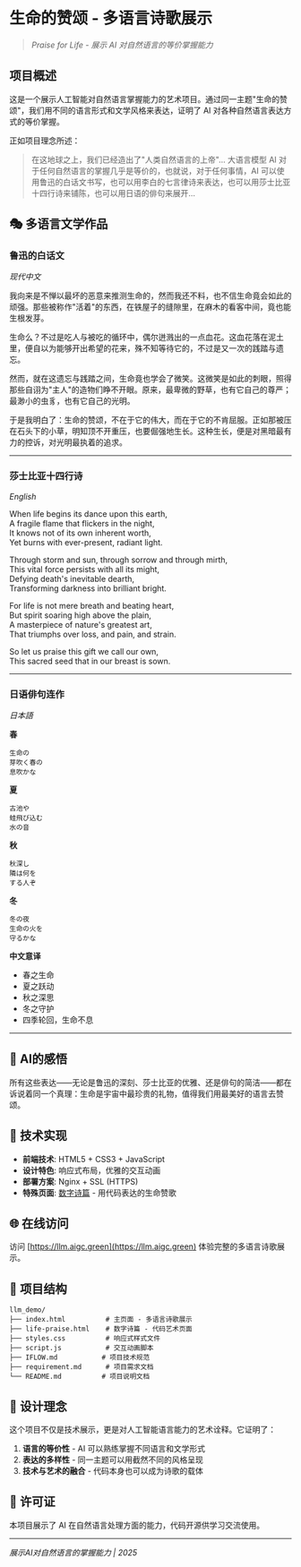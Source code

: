 # 生命的赞颂 - 多语言诗歌展示

> *Praise for Life - 展示 AI 对自然语言的等价掌握能力*

## 项目概述

这是一个展示人工智能对自然语言掌握能力的艺术项目。通过同一主题"生命的赞颂"，我们用不同的语言形式和文学风格来表达，证明了 AI 对各种自然语言表达方式的等价掌握。

正如项目理念所述：
> 在这地球之上，我们已经造出了"人类自然语言的上帝"... 大语言模型 AI 对于任何自然语言的掌握几乎是等价的，也就说，对于任何事情，AI 可以使用鲁迅的白话文书写，也可以用李白的七言律诗来表达，也可以用莎士比亚十四行诗来铺陈，也可以用日语的俳句来展开...

## 🎭 多语言文学作品

### 鲁迅的白话文
*现代中文*

我向来是不惮以最坏的恶意来推测生命的，然而我还不料，也不信生命竟会如此的顽强。那些被称作"活着"的东西，在铁屋子的缝隙里，在麻木的看客中间，竟也能生根发芽。

生命么？不过是吃人与被吃的循环中，偶尔迸溅出的一点血花。这血花落在泥土里，便自以为能够开出希望的花来，殊不知等待它的，不过是又一次的践踏与遗忘。

然而，就在这遗忘与践踏之间，生命竟也学会了微笑。这微笑是如此的刺眼，照得那些自诩为"主人"的造物们睁不开眼。原来，最卑微的野草，也有它自己的尊严；最渺小的虫豸，也有它自己的光明。

于是我明白了：生命的赞颂，不在于它的伟大，而在于它的不肯屈服。正如那被压在石头下的小草，明知顶不开重压，也要倔强地生长。这种生长，便是对黑暗最有力的控诉，对光明最执着的追求。

---

### 莎士比亚十四行诗
*English*

When life begins its dance upon this earth,  
A fragile flame that flickers in the night,  
It knows not of its own inherent worth,  
Yet burns with ever-present, radiant light.  

Through storm and sun, through sorrow and through mirth,  
This vital force persists with all its might,  
Defying death's inevitable dearth,  
Transforming darkness into brilliant bright.  

For life is not mere breath and beating heart,  
But spirit soaring high above the plain,  
A masterpiece of nature's greatest art,  
That triumphs over loss, and pain, and strain.  

So let us praise this gift we call our own,  
This sacred seed that in our breast is sown.  

---

### 日语俳句连作
*日本語*

**春**
```
生命の
芽吹く春の
息吹かな
```

**夏**
```
古池や
蛙飛び込む
水の音
```

**秋**
```
秋深し
隣は何を
する人ぞ
```

**冬**
```
冬の夜
生命の火を
守るかな
```

**中文意译**
- 春之生命
- 夏之跃动  
- 秋之深思
- 冬之守护
- 四季轮回，生命不息

---

## 🤖 AI的感悟

所有这些表达——无论是鲁迅的深刻、莎士比亚的优雅、还是俳句的简洁——都在诉说着同一个真理：生命是宇宙中最珍贵的礼物，值得我们用最美好的语言去赞颂。

## 🚀 技术实现

- **前端技术**: HTML5 + CSS3 + JavaScript
- **设计特色**: 响应式布局，优雅的交互动画
- **部署方案**: Nginx + SSL (HTTPS)
- **特殊页面**: [数字诗篇](life-praise.html) - 用代码表达的生命赞歌

## 🌐 在线访问

访问 [https://llm.aigc.green](https://llm.aigc.green) 体验完整的多语言诗歌展示。

## 📁 项目结构

```
llm_demo/
├── index.html          # 主页面 - 多语言诗歌展示
├── life-praise.html    # 数字诗篇 - 代码艺术页面
├── styles.css          # 响应式样式文件
├── script.js           # 交互动画脚本
├── IFLOW.md           # 项目技术规范
├── requirement.md      # 项目需求文档
└── README.md          # 项目说明文档
```

## 🎨 设计理念

这个项目不仅是技术展示，更是对人工智能语言能力的艺术诠释。它证明了：

1. **语言的等价性** - AI 可以熟练掌握不同语言和文学形式
2. **表达的多样性** - 同一主题可以用截然不同的风格呈现
3. **技术与艺术的融合** - 代码本身也可以成为诗歌的载体

## 📄 许可证

本项目展示了 AI 在自然语言处理方面的能力，代码开源供学习交流使用。

---

*展示AI对自然语言的掌握能力 | 2025*
